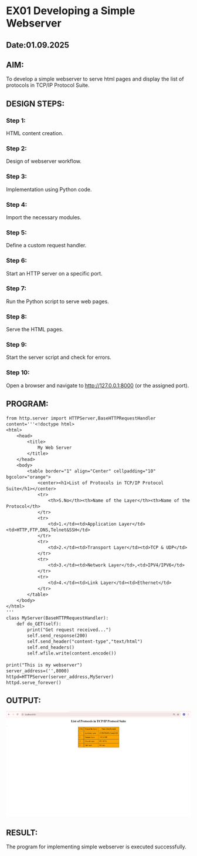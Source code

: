 # EX01 Developing a Simple Webserver
## Date:01.09.2025

## AIM:
To develop a simple webserver to serve html pages and display the list of protocols in TCP/IP Protocol Suite.

## DESIGN STEPS:
### Step 1: 
HTML content creation.

### Step 2:
Design of webserver workflow.

### Step 3:
Implementation using Python code.

### Step 4:
Import the necessary modules.

### Step 5:
Define a custom request handler.

### Step 6:
Start an HTTP server on a specific port.

### Step 7:
Run the Python script to serve web pages.

### Step 8:
Serve the HTML pages.

### Step 9:
Start the server script and check for errors.

### Step 10:
Open a browser and navigate to http://127.0.0.1:8000 (or the assigned port).

## PROGRAM:

```
from http.server import HTTPServer,BaseHTTPRequestHandler
content='''<!doctype html>
<html>
    <head>
        <title>
            My Web Server
        </title>
    </head>
    <body>
        <table border="1" align="Center" cellpadding="10" bgcolor="orange"> 
            <center><h1>List of Protocols in TCP/IP Protocol Suite</h1></center>
            <tr>
                <th>S.No</th><th>Name of the Layer</th><th>Name of the Protocol</th>
            </tr>
            <tr>
                <td>1.</td><td>Application Layer</td><td>HTTP,FTP,DNS,Telnet&SSH</td>
            </tr>
            <tr>
                <td>2.</td><td>Transport Layer</td><td>TCP & UDP</td>
            </tr> 
            <tr>
                <td>3.</td><td>Network Layer</td>,<td>IPV4/IPV6</td>
            </tr>
            <tr>
                <td>4.</td><td>Link Layer</td><td>Ethernet</td>
            </tr>
        </table>
    </body>
</html>
'''
class MyServer(BaseHTTPRequestHandler):
    def do_GET(self):
        print("Get request received...")
        self.send_response(200)
        self.send_header("content-type","text/html")
        self.end_headers()
        self.wfile.write(content.encode())

print("This is my webserver")
server_address=('',8000)
httpd=HTTPServer(server_address,MyServer)
httpd.serve_forever()
```

## OUTPUT:

![alt text](<Screenshot 2025-09-01 083711-1.png>)

## RESULT:
The program for implementing simple webserver is executed successfully.
